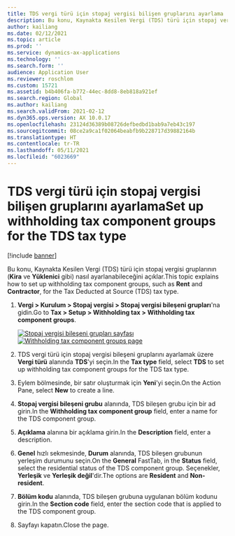 ```yaml
---
title: TDS vergi türü için stopaj vergisi bilişen gruplarını ayarlama
description: Bu konu, Kaynakta Kesilen Vergi (TDS) türü için stopaj vergisi gruplarının (Kira ve Yüklenici gibi) nasıl ayarlanabileceğini açıklar.
author: kailiang
ms.date: 02/12/2021
ms.topic: article
ms.prod: ''
ms.service: dynamics-ax-applications
ms.technology: ''
ms.search.form: ''
audience: Application User
ms.reviewer: roschlom
ms.custom: 15721
ms.assetid: b4b406fa-b772-44ec-8dd8-8eb818a921ef
ms.search.region: Global
ms.author: kailiang
ms.search.validFrom: 2021-02-12
ms.dyn365.ops.version: AX 10.0.17
ms.openlocfilehash: 23124d36389b08726defbedbd1bab9a7eb43c197
ms.sourcegitcommit: 08ce2a9ca1f02064beabfb9b228717d39882164b
ms.translationtype: HT
ms.contentlocale: tr-TR
ms.lasthandoff: 05/11/2021
ms.locfileid: "6023669"
---
```

# <a name="set-up-withholding-tax-component-groups-for-the-tds-tax-type"></a><span data-ttu-id="a6f88-103">TDS vergi türü için stopaj vergisi bilişen gruplarını ayarlama</span><span class="sxs-lookup"><span data-stu-id="a6f88-103">Set up withholding tax component groups for the TDS tax type</span></span>

[!include [banner](../includes/banner.md)]

<span data-ttu-id="a6f88-104">Bu konu, Kaynakta Kesilen Vergi (TDS) türü için stopaj vergisi gruplarının (**Kira** ve **Yüklenici** gibi) nasıl ayarlanabileceğini açıklar.</span><span class="sxs-lookup"><span data-stu-id="a6f88-104">This topic explains how to set up withholding tax component groups, such as **Rent** and **Contractor**, for the Tax Deducted at Source (TDS) tax type.</span></span>

1. <span data-ttu-id="a6f88-105">**Vergi \> Kurulum \> Stopaj vergisi \> Stopaj vergisi bileşeni grupları**'na gidin.</span><span class="sxs-lookup"><span data-stu-id="a6f88-105">Go to **Tax \> Setup \> Withholding tax \> Withholding tax component groups**.</span></span>

    <span data-ttu-id="a6f88-106">[![Stopaj vergisi bileşeni grupları sayfası](./media/apac-ind-TDS-8.png)](./media/apac-ind-TDS-8.png)</span><span class="sxs-lookup"><span data-stu-id="a6f88-106">[![Withholding tax component groups page](./media/apac-ind-TDS-8.png)](./media/apac-ind-TDS-8.png)</span></span>

2. <span data-ttu-id="a6f88-107">TDS vergi türü için stopaj vergisi bileşeni gruplarını ayarlamak üzere **Vergi türü** alanında **TDS**'yi seçin.</span><span class="sxs-lookup"><span data-stu-id="a6f88-107">In the **Tax type** field, select **TDS** to set up withholding tax component groups for the TDS tax type.</span></span>
3. <span data-ttu-id="a6f88-108">Eylem bölmesinde, bir satır oluşturmak için **Yeni**'yi seçin.</span><span class="sxs-lookup"><span data-stu-id="a6f88-108">On the Action Pane, select **New** to create a line.</span></span>
4. <span data-ttu-id="a6f88-109">**Stopaj vergisi bileşeni grubu** alanında, TDS bileşen grubu için bir ad girin.</span><span class="sxs-lookup"><span data-stu-id="a6f88-109">In the **Withholding tax component group** field, enter a name for the TDS component group.</span></span>
5. <span data-ttu-id="a6f88-110">**Açıklama** alanına bir açıklama girin.</span><span class="sxs-lookup"><span data-stu-id="a6f88-110">In the **Description** field, enter a description.</span></span>
6. <span data-ttu-id="a6f88-111">**Genel** hızlı sekmesinde, **Durum** alanında, TDS bileşen grubunun yerleşim durumunu seçin.</span><span class="sxs-lookup"><span data-stu-id="a6f88-111">On the **General** FastTab, in the **Status** field, select the residential status of the TDS component group.</span></span> <span data-ttu-id="a6f88-112">Seçenekler, **Yerleşik** ve **Yerleşik değil**'dir.</span><span class="sxs-lookup"><span data-stu-id="a6f88-112">The options are **Resident** and **Non-resident**.</span></span>
7. <span data-ttu-id="a6f88-113">**Bölüm kodu** alanında, TDS bileşen grubuna uygulanan bölüm kodunu girin.</span><span class="sxs-lookup"><span data-stu-id="a6f88-113">In the **Section code** field, enter the section code that is applied to the TDS component group.</span></span>
8. <span data-ttu-id="a6f88-114">Sayfayı kapatın.</span><span class="sxs-lookup"><span data-stu-id="a6f88-114">Close the page.</span></span>
